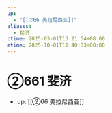 ```yaml
---
up:
  - "[[②66 美拉尼西亚]]"
aliases:
  - 斐济
ctime: 2025-03-01T13:21:54+08:00
mtime: 2025-10-01T11:40:33+08:00
---
```


# ②661 斐济

- up: [[②66 美拉尼西亚]]
